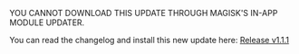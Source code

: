 YOU CANNOT DOWNLOAD THIS UPDATE THROUGH MAGISK'S IN-APP MODULE UPDATER.

You can read the changelog and install this new update here: [Release v1.1.1](https://github.com/JoshuaDoes/ptune/releases/tag/110)

